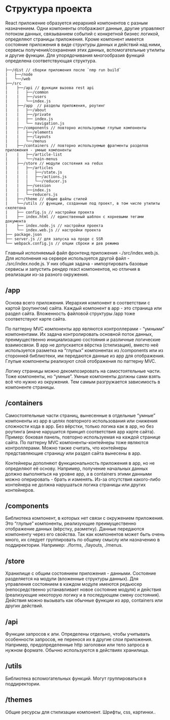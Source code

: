 # Структура проекта

React приложение образуется иерархией компонентов с разным назначением. 
Одни компоненты отображают данные, другие управляют потоком данных, связыванием событий с конкретной бизнес логикой, определяют страницы приложения. 
Кроме компонент имеется состояние приложения в виде структуры данных и действий над ними, сервисы получения/сохранения этих данных, вспомогательные утилиты и другие функции. Для упорядочивания многообразия функций определена соответствующая структура.

```
├──/dist // сборки приложения после `nmp run build` 
|   ├──/node
|   └──/web
├──/src 
|    ├──/api // функции вызова rest api
|    |   ├──/common 
|    |   ├──/users
|    |   └──index.js
|    ├──/app  // разделы приложения, роутинг
|    |   ├──/about 
|    |   ├──/private
|    |   ├── index.js
|    |   └── navigation.js
|    ├──/components // повторно используемые глупые компоненты
|    |   ├──/elements 
|    |   ├──/layouts
|    |   └──/menus
|    ├──/containers // повторно используемые фрагменты разделов приложения - умные компоненты
|    |   ├──/article-list 
|    |   └──/nain-menus
|    ├──/store // модули состояния на redux
|    |   ├──/articles
|    |   |   ├──/state.js
|    |   |   ├──/actions.js 
|    |   |   └──/reducer.js
|    |   ├──/session 
|    |   ├──index.js 
|    |   └──reducers.js
|    ├──/theme // общие файлы стилей
|    └──/utils // функции, созданные под проект, в том числе утилиты скелетона
|    ├── config.js // настройки проекта
|    ├── index.html // единственный шаблон с корневыми тегами документа 
|    ├── index.node.js // настройки проекта
|    └── index.web.js // настройки проекта
├── package.json
├── server.js // для запуска на проде с SSR
└── webpack.config.js // опции сброки и дев режима
```


Главный исполняемый файл фронтенд приложения -./src/index.web.js. Для исполнения на сервере используется другой файл - ./src/index.node.js. 
У них общая задача - импортировать базовые сервисы и запустить рендер react компонентов, но отличия в реализации из-за разного окружения.

## /app

Основа всего приложения. Иерархия компонент в соответствии с картой (роутингом) сайта. Каждый компонент в app - это страница или раздел сайта. Вложенность файловой структуры /app тоже соответствуют карте сайта.

По паттерну MVC компоненты app являются контроллерами - “умными” компонентами. Их задача контролировать основной поток данных, преимущественно инициализацию состояния и различные логические взаимосвязи. В app не допускается вёрстка (стилизация), вместо неё используется разметка на “глупых” компонентах из /components или из сторонней библиотеки, им передаются данные из app для отображения. Глупые компоненты реализуют слой отображения по паттерну MVC. 

Логику страницы можно декомпозировать на самостоятельные части. Тоже компоненты, но “умные”. Умные компоненты должны сами взять всё что нужно из окружения. Тем самым разгружается зависимость в компоненте страницы. 

## /containers

Самостоятельные части страниц, вынесенные в отдельные “умные” компоненты из app в целях повторного использования или снижения сложности кода в app. Без вёрстки, только логика как в app, но без роутинга (иначе нарушится принцип соответствия app карте сайта). Пример: боковая панель, повторно используемая на каждой странице сайта. По паттерну MVC компоненты-контейнеры тоже являются контроллерами. Можно также считать, что контейнеры представляющие страницу или раздел сайта вынесены в app.

Контейнеры дополняют функциональность приложения в app, но не определяют её основу. Например, получение начальных данных должно выполняться на уровне app, а в containers этими данными можно оперировать - брать и изменять. Из-за отсутствия какого-либо контейнера не должна нарушаться логика страницы или других контейнеров.

## /components

Библиотека компонент, в которых нет связи с окружением приложения. Это “глупые” компоненты, реализующие преимущественно отображение данных (вёрстку, разметку). Данные передаются компоненту через его свойства. Так как компонентов может быть очень много, их следует группировать по общему смыслу или назначению в поддиректории. Например: ./forms, ./layouts, ./menus.

## /store

Хранилище с общим состоянием приложения - данными. Состояние разделяется на модули (вложенные структуры данных). Для управления состоянием в каждом модуле имеются редьюсер (непосредственно устанавливает новое состояние модуля) и действия (реализующие некоторую логику и в последующем смену состояния). Действия можно вызывать как обычные функции из app, containers или других действий.

## /api

Функции запросов к апи. Определены отдельно, чтобы учитывать особенности запросов, не перенося их в другие слои приложения. Например, предопределенные http заголовки или тело запроса в нужном формате. Обычно используются в действиях хранилища.

## /utils

Библиотека вспомогательных функций. Могут группироваться в поддиректории. 

## /themes

Общие ресурсы для стилизации компонент. Шрифты, css, картинки..
